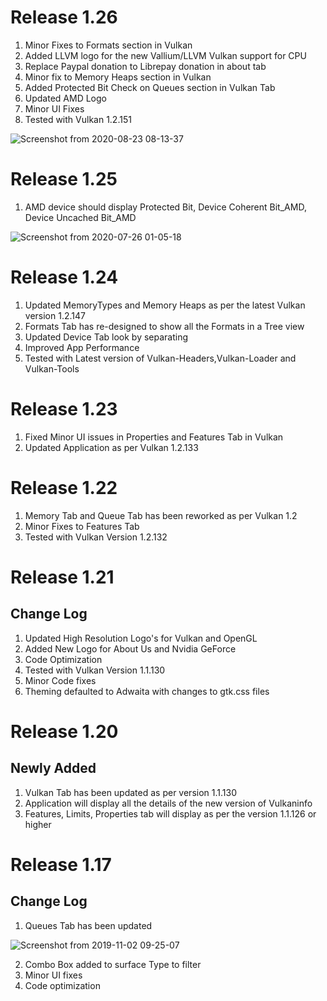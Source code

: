 # Release 1.26


1. Minor Fixes to Formats section in Vulkan
2. Added LLVM logo for the new Vallium/LLVM Vulkan support for CPU
3. Replace Paypal donation to Librepay donation in about tab
4. Minor fix to Memory Heaps section in Vulkan
5. Added Protected Bit Check on Queues section in Vulkan Tab
6. Updated AMD Logo
7. Minor UI Fixes
8. Tested with Vulkan 1.2.151

![Screenshot from 2020-08-23 08-13-37](https://user-images.githubusercontent.com/30646692/90973292-aa752080-e518-11ea-940f-e3a6f1c7ad0b.png)


# Release 1.25

1. AMD device should display Protected Bit,  Device Coherent Bit_AMD, Device Uncached Bit_AMD

![Screenshot from 2020-07-26 01-05-18](https://user-images.githubusercontent.com/30646692/88468475-50167f00-cedc-11ea-844b-1599b62c593c.png)

# Release 1.24

1. Updated MemoryTypes and Memory Heaps as per the latest Vulkan version 1.2.147
2. Formats Tab has re-designed to show all the Formats in a Tree view
3. Updated Device Tab look by separating
3. Improved App Performance
4. Tested with Latest version of Vulkan-Headers,Vulkan-Loader and Vulkan-Tools

# Release 1.23

1. Fixed Minor UI issues in Properties and Features Tab in Vulkan
2. Updated Application as per Vulkan 1.2.133

# Release 1.22

1. Memory Tab and Queue Tab has been reworked as per Vulkan 1.2
2. Minor Fixes to Features Tab
3. Tested with Vulkan Version 1.2.132

# Release 1.21

## Change Log

1. Updated High Resolution Logo's for Vulkan and OpenGL
2. Added New Logo for About Us and Nvidia GeForce
3. Code Optimization
4. Tested with Vulkan Version 1.1.130
5. Minor Code fixes
6. Theming defaulted to Adwaita with changes to gtk.css files

# Release 1.20

## Newly Added

1. Vulkan Tab has been updated as per version 1.1.130
2. Application will display all the details of the new version of Vulkaninfo
3. Features, Limits, Properties tab will display as per the version 1.1.126 or higher

# Release 1.17

## Change Log

1. Queues Tab has been updated

![Screenshot from 2019-11-02 09-25-07](https://user-images.githubusercontent.com/30646692/68069056-3ed88180-fd53-11e9-9ddc-6b9899a2374f.png)


2. Combo Box added to surface Type to filter
3. Minor UI fixes
4. Code optimization

